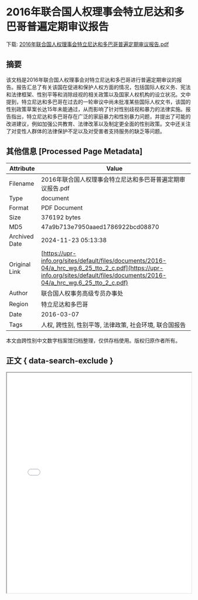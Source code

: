 # 2016年联合国人权理事会特立尼达和多巴哥普遍定期审议报告

<!-- tcd_download_link -->
下载: [2016年联合国人权理事会特立尼达和多巴哥普遍定期审议报告.pdf](2016年联合国人权理事会特立尼达和多巴哥普遍定期审议报告.pdf)
<!-- tcd_download_link_end -->

## 摘要

<!-- tcd_abstract -->
该文档是2016年联合国人权理事会对特立尼达和多巴哥进行普遍定期审议的报告。报告汇总了有关该国在促进和保护人权方面的情况，包括国际人权义务、宪法和法律框架、性别平等和消除歧视的相关政策以及国家人权机构的设立状况。文中提到，特立尼达和多巴哥在过去的一轮审议中尚未批准某些国际人权文书，该国的性别政策草案长达15年未能通过，从而影响了针对性别歧视和暴力的法律实施。报告指出，特立尼达和多巴哥存在广泛的家庭暴力和性别暴力问题，并提出了可能的改进建议，例如加强公共教育、法律改革以及制定更全面的性别政策。文中还关注了对变性人群体的法律保护不足以及对受害者支持服务的缺乏等问题。

<!-- tcd_abstract_end -->

## 其他信息 [Processed Page Metadata]

| Attribute       | Value                                  |
|-----------------|----------------------------------------|
| Filename        | 2016年联合国人权理事会特立尼达和多巴哥普遍定期审议报告.pdf                             |
| Type            | document                                 |
| Format          | PDF Document                               |
| Size            | 376192 bytes                           |
| MD5             | 47a9b713e7950aaed1786922bcd08870                                  |
| Archived Date   | 2024-11-23 05:13:38                             |
| Original Link   | [https://upr-info.org/sites/default/files/documents/2016-04/a_hrc_wg.6_25_tto_2_c.pdf](https://upr-info.org/sites/default/files/documents/2016-04/a_hrc_wg.6_25_tto_2_c.pdf)                         |
| Author          | 联合国人权事务高级专员办事处                               |
| Region          | 特立尼达和多巴哥                               |
| Date            | 2016-03-07                                 |
| Tags            | 人权, 跨性别, 性别平等, 法律政策, 社会环境, 联合国报告                                 |

本文由跨性别中文数字档案馆归档整理，仅供存档使用。版权归原作者所有。


## 正文 { data-search-exclude }

<!-- tcd_main_text -->
<iframe src="../2016年联合国人权理事会特立尼达和多巴哥普遍定期审议报告.pdf" width="100%" height="600px">
    <p>无法显示PDF，请下载查看。</p>
</iframe>
<!-- tcd_main_text_end -->

